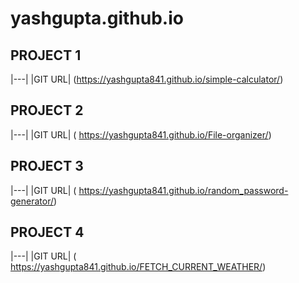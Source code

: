 # yashgupta.github.io

## PROJECT 1
|---|
|GIT URL|
 (https://yashgupta841.github.io/simple-calculator/) 

 ## PROJECT 2
 |---|
 |GIT URL|
 ( https://yashgupta841.github.io/File-organizer/)

 ## PROJECT 3
 |---|
 |GIT URL|
 ( https://yashgupta841.github.io/random_password-generator/)

 ## PROJECT 4
 |---|
 |GIT URL|
 ( https://yashgupta841.github.io/FETCH_CURRENT_WEATHER/)
